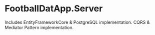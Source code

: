 # FootballDatApp.Server

Includes EntityFrameworkCore & PostgreSQL implementation.
CQRS & Mediator Pattern implementation.
